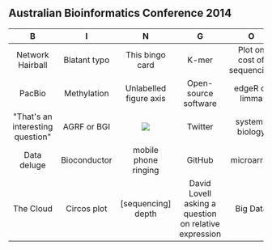 ## Australian Bioinformatics Conference 2014

| B                | I                       | N                                                       | G                                                   | O                    |  
| :-----------:    | :-------------:         | :-------------:                                         | :-------------:                                     | :-------------:      |  
| Network Hairball |     Blatant typo              |        This bingo card                           |K-mer  |    Plot on cost of sequencing       |  
|PacBio     |Methylation  |          Unlabelled figure axis        |        Open-source software |    edgeR or limma             |  
| "That's an interesting question"        |   AGRF or BGI             | <a href="http://bioinformatics.net.au/abic2014/"><img src="abic.png"></a> |    Twitter    | systems biology  |  
|  Data deluge    |   Bioconductor       |        mobile phone ringing              |    GitHub  |    microarray         |  
|   The Cloud    |   Circos plot    |   [sequencing] depth  | David Lovell asking a question on relative expression  |   Big Data    |  
